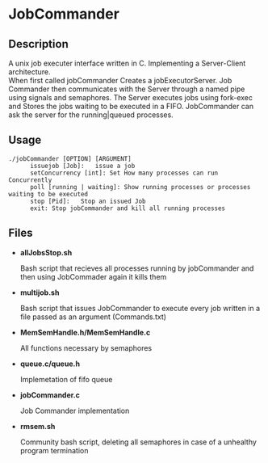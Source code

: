 # JobCommander
<h2>Description</h2>
A unix job executer interface written in C. Implementing a Server-Client architecture.<br>
When first called jobCommander Creates a jobExecutorServer. Job Commander then communicates with the Server through a named pipe using signals and semaphores. The Server executes jobs using fork-exec and Stores the jobs waiting to be executed in a FIFO. JobCommander can ask the server for the running|queued processes. 
<h2>Usage</h2>
<code>./jobCommander [OPTION] [ARGUMENT]</code><br>
<code>&nbsp;&nbsp;&nbsp;&nbsp;&nbsp;&nbsp;issuejob [Job]:	issue a job</code></code><br>
<code>&nbsp;&nbsp;&nbsp;&nbsp;&nbsp;&nbsp;setConcurrency [int]:	Set How many processes can run Concurrently</code><br>
<code>&nbsp;&nbsp;&nbsp;&nbsp;&nbsp;&nbsp;poll [running | waiting]: Show running processes or processes waiting to be executed</code><br>
<code>&nbsp;&nbsp;&nbsp;&nbsp;&nbsp;&nbsp;stop [Pid]:	Stop an issued Job</code><br>
<code>&nbsp;&nbsp;&nbsp;&nbsp;&nbsp;&nbsp;exit:	Stop jobCommander and kill all running processes</code><br>
<h2>Files</h2>
<ul>
<li><strong>allJobsStop.sh</strong><p>Bash script that recieves all processes running by jobCommander and then using JobCommader again it kills them</p></li>
<li><strong>multijob.sh</strong><p>Bash script that issues JobCommander to execute every job written in a file passed as an argument (Commands.txt)</p></li>
<li><strong>MemSemHandle.h/MemSemHandle.c</strong><p>All functions necessary by semaphores</p></li>
<li><strong>queue.c/queue.h</strong><p>Implemetation of fifo queue</p></li>
<li><strong>jobCommander.c</strong><p>Job Commander implementation</p></li>
<li><strong>rmsem.sh</strong><p>Community bash script, deleting all semaphores in case of a unhealthy program termination</p></li>
</ul>
